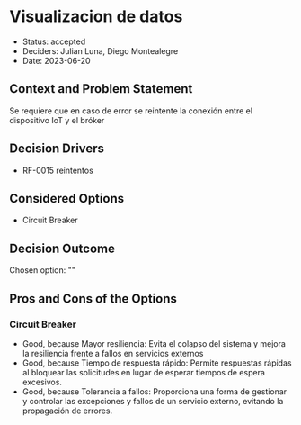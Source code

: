 # Visualizacion de datos

* Status: accepted
* Deciders: Julian Luna, Diego Montealegre
* Date: 2023-06-20

## Context and Problem Statement

Se requiere que en caso de error se reintente la conexión entre el dispositivo IoT y el bróker

## Decision Drivers

* RF-0015 reintentos

## Considered Options

* Circuit Breaker

## Decision Outcome

Chosen option: ""

## Pros and Cons of the Options

### Circuit Breaker

* Good, because Mayor resiliencia: Evita el colapso del sistema y mejora la resiliencia frente a fallos en servicios externos
* Good, because Tiempo de respuesta rápido: Permite respuestas rápidas al bloquear las solicitudes en lugar de esperar tiempos de espera excesivos.
* Good, because Tolerancia a fallos: Proporciona una forma de gestionar y controlar las excepciones y fallos de un servicio externo, evitando la propagación de errores.
